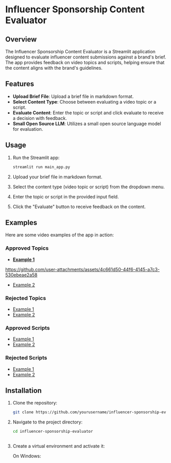 # Influencer Sponsorship Content Evaluator

## Overview
The Influencer Sponsorship Content Evaluator is a Streamlit application designed to evaluate influencer content submissions against a brand's brief. The app provides feedback on video topics and scripts, helping ensure that the content aligns with the brand's guidelines.

## Features
- **Upload Brief File**: Upload a brief file in markdown format.
- **Select Content Type**: Choose between evaluating a video topic or a script.
- **Evaluate Content**: Enter the topic or script and click evaluate to receive a decision with feedback.
- **Small Open Source LLM**: Utilizes a small open source language model for evaluation.

## Usage
1. Run the Streamlit app:

    ```bash
    streamlit run main_app.py

2. Upload your brief file in markdown format.

3. Select the content type (video topic or script) from the dropdown menu.

4. Enter the topic or script in the provided input field.

5. Click the "Evaluate" button to receive feedback on the content.

## Examples
Here are some video examples of the app in action:

### Approved Topics

- [**Example 1**](#)

https://github.com/user-attachments/assets/4c661d50-44f6-4145-a7c3-530ebeae2a58


- [Example 2](#)

### Rejected Topics
- [Example 1](#)
- [Example 2](#)
### Approved Scripts
- [Example 1](#)
- [Example 2](#)

### Rejected Scripts
- [Example 1](#)
- [Example 2](#)




## Installation
1. Clone the repository:
   ```bash
   git clone https://github.com/yourusername/influencer-sponsorship-evaluator.git

2. Navigate to the project directory:
   ```bash 
   cd influencer-sponsorship-evaluator
 
3. Create a virtual environment and activate it:

    On Windows:
